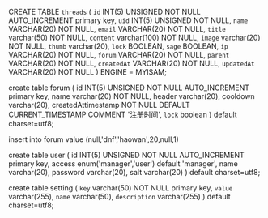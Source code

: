 CREATE TABLE `threads` (
`id` INT(5) UNSIGNED NOT NULL AUTO_INCREMENT primary key,
`uid` INT(5) UNSIGNED NOT NULL,
`name` VARCHAR(20) NOT NULL,
`email` VARCHAR(20) NOT NULL,
`title` varchar(50) NOT NULL,
`content` varchar(100) NOT NULL,
`image` varchar(20) NOT NULL,
`thumb` varchar(20),
`lock` BOOLEAN,
`sage` BOOLEAN,
`ip` VARCHAR(20) NOT NULL,
`forum` VARCHAR(20) NOT NULL,
`parent` VARCHAR(20) NOT NULL,
`createdAt` VARCHAR(20) NOT NULL,
`updatedAt` VARCHAR(20) NOT NULL
) ENGINE = MYISAM;


create table forum (
id INT(5) UNSIGNED NOT NULL AUTO_INCREMENT primary key,
name varchar(20) NOT NULL,
header varchar(20),
cooldown varchar(20),
createdAttimestamp NOT NULL DEFAULT CURRENT_TIMESTAMP COMMENT '注册时间',
`lock` boolean
) default charset=utf8;

insert into forum value (null,'dnf','haowan',20,null,1)

create table user (
id INT(5) UNSIGNED NOT NULL AUTO_INCREMENT primary key,
access enum('manager','user') default 'manager',
name varchar(20),
password varchar(20),
salt varchar(20)
) default charset=utf8;

create table setting (
`key` varchar(50) NOT NULL  primary key,
`value` varchar(255),
`name` varchar(50),
`description` varchar(255)
) default charset=utf8;